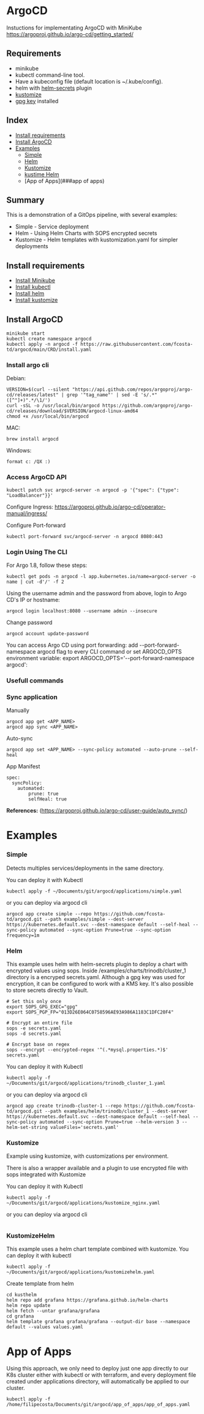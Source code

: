 # ArgoCD
Instuctions for implementating ArgoCD with MiniKube
https://argoproj.github.io/argo-cd/getting_started/

## Requirements
- minikube
- kubectl command-line tool.
- Have a kubeconfig file (default location is ~/.kube/config).
- helm with [helm-secrets](https://www.google.com) plugin
- [kustomize](https://github.com/kubernetes-sigs/kustomize)
- [gpg key](https://github.com/fcosta-td/argocd/tree/main/dockerfile/argocd_demo_gpg.asc) installed

## Index
* [Install requirements](#install-requirements)
* [Install ArgoCD](#install-argocd)
* [Examples](##examples)
    * [Simple](###simple)
    * [Helm](###helm)
    * [Kustomize](###kustomize)
    * [kustime Helm](###kustomizehelm)
    * [App of Apps](###app of apps)

## Summary
This is a demonstration of a GitOps pipeline, with several examples:
* Simple - Service deployment
* Helm - Using Helm Charts with SOPS encrypted secrets
* Kustomize - Helm templates with kustomization.yaml for simpler deployments

## Install requirements
* [Install Minikube](https://minikube.sigs.k8s.io/docs/start/)
* [Install kubectl](https://kubernetes.io/docs/tasks/tools/install-kubectl/)
* [Install helm](https://helm.sh/docs/intro/install/)
* [Install kustomize](https://kubectl.docs.kubernetes.io/installation/kustomize/)

## Install ArgoCD
```
minikube start
kubectl create namespace argocd
kubectl apply -n argocd -f https://raw.githubusercontent.com/fcosta-td/argocd/main/CRD/install.yaml
```

### Install argo cli
Debian:
```
VERSION=$(curl --silent "https://api.github.com/repos/argoproj/argo-cd/releases/latest" | grep '"tag_name"' | sed -E 's/.*"([^"]+)".*/\1/')
curl -sSL -o /usr/local/bin/argocd https://github.com/argoproj/argo-cd/releases/download/$VERSION/argocd-linux-amd64
chmod +x /usr/local/bin/argocd
```
MAC:
```
brew install argocd
```
Windows:
```
format c: /QX :)
```

### Access ArgoCD API
```
kubectl patch svc argocd-server -n argocd -p '{"spec": {"type": "LoadBalancer"}}'
```
Configure Ingress: https://argoproj.github.io/argo-cd/operator-manual/ingress/

Configure Port-forward
```
kubectl port-forward svc/argocd-server -n argocd 8080:443
```
### Login Using The CLI
For Argo 1.8, follow these steps:
```
kubectl get pods -n argocd -l app.kubernetes.io/name=argocd-server -o name | cut -d'/' -f 2
```
Using the username admin and the password from above, login to Argo CD's IP or hostname:
```
argocd login localhost:8080 --username admin --insecure
```
Change password
```
argocd account update-password
```
You can access Argo CD using port forwarding: add --port-forward-namespace argocd flag to every CLI command or set ARGOCD_OPTS environment variable: export ARGOCD_OPTS='--port-forward-namespace argocd':

### Usefull commands
### Sync application
Manually
```
argocd app get <APP_NAME>
argocd app sync <APP_NAME>
```
Auto-sync
```
argocd app set <APP_NAME> --sync-policy automated --auto-prune --self-heal
```
App Manifest
```
spec:
  syncPolicy:
    automated:
        prune: true
        selfHeal: true
```
**References:** (https://argoproj.github.io/argo-cd/user-guide/auto_sync/)

# Examples
### Simple
Detects multiples services/deployments in the same directory.

You can deploy it with Kubectl
```
kubectl apply -f ~/Documents/git/argocd/applications/simple.yaml
```
or you can deploy via argocd cli
```
argocd app create simple --repo https://github.com/fcosta-td/argocd.git --path examples/simple --dest-server https://kubernetes.default.svc --dest-namespace default --self-heal --sync-policy automated --sync-option Prune=true --sync-option frequency=1m
```
### Helm
This example uses helm with helm-secrets plugin to deploy a chart with encrypted values using sops. Inside /examples/charts/trinodb/cluster_1 directory is a encryped secrets.yaml. Although a gpg key was used for encryption, it can be configured to work with a KMS key. It's also possible to store secrets directly to Vault.

```
# Set this only once
export SOPS_GPG_EXEC="gpg"
export SOPS_PGP_FP="013D26E064C0758596AE93A986A1183C1DFC20F4"

# Encrypt an entire file
sops -e secrets.yaml
sops -d secrets.yaml

# Encrypt base on regex
sops --encrypt --encrypted-regex '^(.*mysql.properties.*)$' secrets.yaml
```

You can deploy it with Kubectl
```
kubectl apply -f ~/Documents/git/argocd/applications/trinodb_cluster_1.yaml
```
or you can deploy via argocd cli
```
argocd app create trinodb-cluster-1 --repo https://github.com/fcosta-td/argocd.git --path examples/helm/trinodb/cluster_1 --dest-server https://kubernetes.default.svc --dest-namespace default --self-heal --sync-policy automated --sync-option Prune=true --helm-version 3 --helm-set-string valueFiles='secrets.yaml'
```
### Kustomize
Example using kustomize, with customizations per environment.

There is also a wrapper available and a plugin to use encrypted file with sops integrated with Kustomize

You can deploy it with Kubectl
```
kubectl apply -f ~/Documents/git/argocd/applications/kustomize_nginx.yaml
```
or you can deploy via argocd cli
```

```

### KustomizeHelm
This example uses a helm chart template combined with kustomize.
You can deploy it with kubectl
```
kubectl apply -f ~/Documents/git/argocd/applications/kustomizehelm.yaml
```

Create template from helm
```
cd kusthelm
helm repo add grafana https://grafana.github.io/helm-charts
helm repo update
helm fetch --untar grafana/grafana
cd grafana
helm template grafana grafana/grafana --output-dir base --namespace default --values values.yaml
```

# App of Apps
Using this approach, we only need to deploy just one app directly to our K8s cluster either with kubectl or with terraform, and every deployment file created under applications directory, will automatically be applied to our cluster.

```
kubectl apply -f /home/filipecosta/Documents/git/argocd/app_of_apps/app_of_apps.yaml
```

